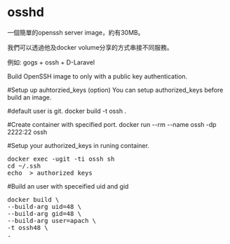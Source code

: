 # osshd

一個簡單的openssh server image，約有30MB。

我們可以透過他及docker volume分享的方式串接不同服務。

例如: gogs + ossh + D-Laravel

Build OpenSSH image to only with a public key authentication.

#Setup up auhtorzied_keys (option)
You can setup authorized_keys before build an image.

#default user is git.
docker build -t ossh . 

#Create container with specified port.
docker run --rm --name ossh -dp 2222:22 ossh

#Setup your authorized_keys in runing container.
<pre>
docker exec -ugit -ti ossh sh
cd ~/.ssh
echo <your_open_ssh_public_key> > authorized_keys
</pre>

#Build an user with speceified uid and gid
<pre>
docker build \
--build-arg uid=48 \
--build-arg gid=48 \
--build-arg user=apach \
-t ossh48 \
.
</pre>

